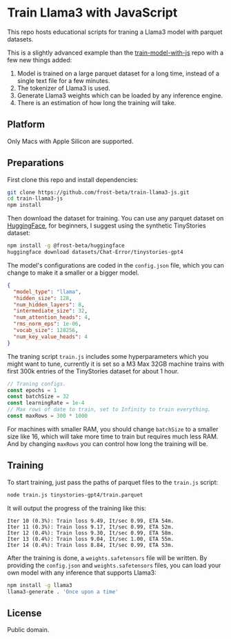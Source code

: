 # Train Llama3 with JavaScript

This repo hosts educational scripts for traning a Llama3 model with parquet
datasets.

This is a slightly advanced example than the [train-model-with-js](https://github.com/frost-beta/train-model-with-js)
repo with a few new things added:

1. Model is trained on a large parquet dataset for a long time, instead of a
   single text file for a few minutes.
2. The tokenizer of Llama3 is used.
3. Generate Llama3 weights which can be loaded by any inference engine.
4. There is an estimation of how long the training will take.

## Platform

Only Macs with Apple Silicon are supported.

## Preparations

First clone this repo and install dependencies:

```sh
git clone https://github.com/frost-beta/train-llama3-js.git
cd train-llama3-js
npm install
```

Then download the dataset for training. You can use any parquet dataset on
[HuggingFace](https://huggingface.co/datasets?modality=modality:text&format=format:parquet&sort=trending),
for beginners, I suggest using the synthetic TinyStories dataset:

```sh
npm install -g @frost-beta/huggingface
huggingface download datasets/Chat-Error/tinystories-gpt4
```

The model's configurations are coded in the `config.json` file, which you can
change to make it a smaller or a bigger model.

```json
{
  "model_type": "llama",
  "hidden_size": 128,
  "num_hidden_layers": 8,
  "intermediate_size": 32,
  "num_attention_heads": 4,
  "rms_norm_eps": 1e-06,
  "vocab_size": 128256,
  "num_key_value_heads": 4
}
```

The traning script `train.js` includes some hyperparameters which you might want
to tune, currently it is set so a M3 Max 32GB machine trains with first 300k
entries of the TinyStories dataset for about 1 hour.

```js
// Traning configs.
const epochs = 1
const batchSize = 32
const learningRate = 1e-4
// Max rows of date to train, set to Infinity to train everything.
const maxRows = 300 * 1000
```

For machines with smaller RAM, you should change `batchSize` to a smaller size
like 16, which will take more time to train but requires much less RAM. And by
changing `maxRows` you can control how long the training will be.

## Training

To start training, just pass the paths of parquet files to the `train.js`
script:

```sh
node train.js tinystories-gpt4/train.parquet
```

It will output the progress of the training like this:

```
Iter 10 (0.3%): Train loss 9.49, It/sec 0.99, ETA 54m.
Iter 11 (0.3%): Train loss 9.17, It/sec 0.99, ETA 52m.
Iter 12 (0.4%): Train loss 9.30, It/sec 0.99, ETA 58m.
Iter 13 (0.4%): Train loss 9.04, It/sec 1.00, ETA 55m.
Iter 14 (0.4%): Train loss 8.84, It/sec 0.99, ETA 53m.
```

After the training is done, a `weights.safetensors` file will be written. By
providing the `config.json` and `weights.safetensors` files, you can load your
own model with any inference that supports Llama3:

```sh
npm install -g llama3
llama3-generate . 'Once upon a time'
```

## License

Public domain.
